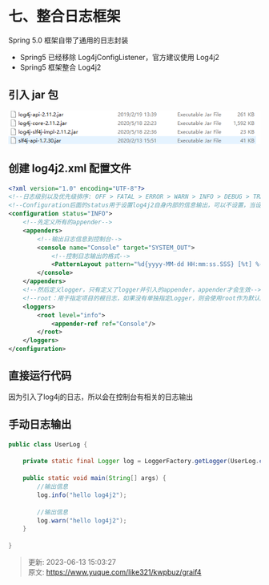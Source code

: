 # 七、整合日志框架

Spring 5.0 框架自带了通用的日志封装



+  Spring5 已经移除 Log4jConfigListener，官方建议使用 Log4j2 
+  Spring5 框架整合 Log4j2 



## 引入 jar 包


![1660717025205-bed020a5-5dea-430e-853f-038631fefac2.png](./img/sUbD5_BVwftCtvgw/1660717025205-bed020a5-5dea-430e-853f-038631fefac2-293690.png)



## 创建 log4j2.xml 配置文件


```xml
<?xml version="1.0" encoding="UTF-8"?>
<!--日志级别以及优先级排序: OFF > FATAL > ERROR > WARN > INFO > DEBUG > TRACE > ALL -->
<!--Configuration后面的status用于设置log4j2自身内部的信息输出，可以不设置，当设置成trace时，可以看到log4j2内部各种详细输出-->
<configuration status="INFO">
    <!--先定义所有的appender-->
    <appenders>
        <!--输出日志信息到控制台-->
        <console name="Console" target="SYSTEM_OUT">
            <!--控制日志输出的格式-->
            <PatternLayout pattern="%d{yyyy-MM-dd HH:mm:ss.SSS} [%t] %-5level %logger{36} - %msg%n"/>
        </console>
    </appenders>
    <!--然后定义logger，只有定义了logger并引入的appender，appender才会生效-->
    <!--root：用于指定项目的根日志，如果没有单独指定Logger，则会使用root作为默认的日志输出-->
    <loggers>
        <root level="info">
            <appender-ref ref="Console"/>
        </root>
    </loggers>
</configuration>
```



## 直接运行代码


因为引入了log4j的日志，所以会在控制台有相关的日志输出



## 手动日志输出


```java
public class UserLog {

    private static final Logger log = LoggerFactory.getLogger(UserLog.class);

    public static void main(String[] args) {
        //输出信息
        log.info("hello log4j2");

        //输出信息
        log.warn("hello log4j2");
    }

}
```





> 更新: 2023-06-13 15:03:27  
> 原文: <https://www.yuque.com/like321/kwpbuz/graif4>